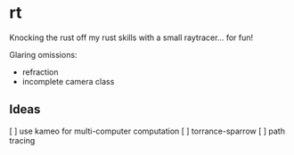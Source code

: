 # rt
Knocking the rust off my rust skills with a small raytracer... for fun!

Glaring omissions:
 - refraction
 - incomplete camera class

## Ideas
[ ] use kameo for multi-computer computation
[ ] torrance-sparrow
[ ] path tracing